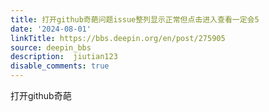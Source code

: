 ```yaml
---
title: 打开github奇葩问题issue整列显示正常但点击进入查看一定会5
date: '2024-08-01'
linkTitle: https://bbs.deepin.org/en/post/275905
source: deepin_bbs
description:  jiutian123 
disable_comments: true
---
```

打开github奇葩
